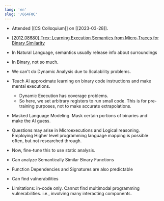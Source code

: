 ```yaml
---
lang: 'en'
slug: '/664F0C'
---
```


- Attended [[CS Colloquium]] on [[2023-03-28]].
- [[2012.08680] Trex: Learning Execution Semantics from Micro-Traces for Binary Similarity](https://arxiv.org/abs/2012.08680)

- In Natural Language, semantics usually release info about surroundings
- In Binary, not so much.
- We can't do Dynamic Analysis due to Scalability problems.
- Teach AI approximate learning on binary code instructions and make mental executions.
  - Dynamic Execution has coverage problems.
  - So here, we set arbitrary registers to run small code. This is for pre-training purposes, not to make accurate extrapolations.
- Masked Language Modeling. Mask certain portions of binaries and make the AI guess.
- Questions may arise in Microexecutions and Logical reasoning. Employing Higher level programming language mapping is possible often, but not researched through.
- Now, fine-tune this to use static analysis.
- Can analyze Semantically Similar Binary Functions
- Function Dependencies and Signatures are also predictable
- Can find vulnerabilities
- Limitations: in-code only. Cannot find multimodal programming vulnerabilities. i.e., involving many interacting components.
